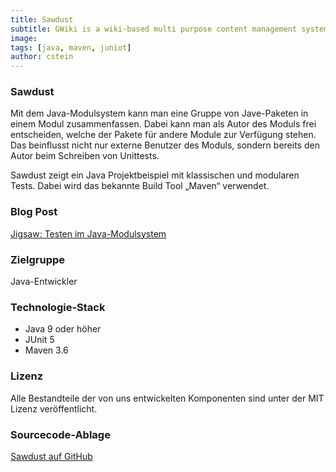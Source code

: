 ```yaml
---
title: Sawdust
subtitle: GWiki is a wiki-based multi purpose content management system.
image:
tags: [java, maven, juniot]
author: cstein
---
```


### Sawdust

Mit dem Java-Modulsystem kann man eine Gruppe von Jave-Paketen in einem Modul zusammenfassen. Dabei kann man als Autor des Moduls frei entscheiden, welche der Pakete für andere Module zur Verfügung stehen. Das beinflusst nicht nur externe Benutzer des Moduls, sondern bereits den Autor beim Schreiben von Unittests.

Sawdust zeigt ein Java Projektbeispiel mit klassischen und modularen Tests. Dabei wird das bekannte Build Tool „Maven“ verwendet.

### Blog Post

[Jigsaw: Testen im Java-Modulsystem](https://www.micromata.de/blog/softwareentwicklung/tests-im-jigsaw-java-modulsystem)

### Zielgruppe

Java-Entwickler

### Technologie-Stack

- Java 9 oder höher
- JUnit 5
- Maven 3.6

### Lizenz

Alle Bestandteile der von uns entwickelten Komponenten sind unter der MIT Lizenz veröffentlicht.

### Sourcecode-Ablage

[Sawdust auf GitHub](https://github.com/micromata/sawdust)

